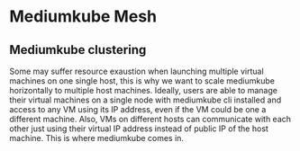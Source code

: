 # Mediumkube Mesh

## Mediumkube clustering

Some may suffer resource exaustion when launching multiple virtual machines on one single host, this is why we want to scale mediumkube horizontally to multiple host machines. Ideally, users are able to manage their virtual machines on a single node with mediumkube cli installed and access to any VM using its IP address, even if the VM could be one a different machine. Also, VMs on different hosts can communicate with each other just using their virtual IP address instead of public IP of the host machine. This is where mediumkube comes in.